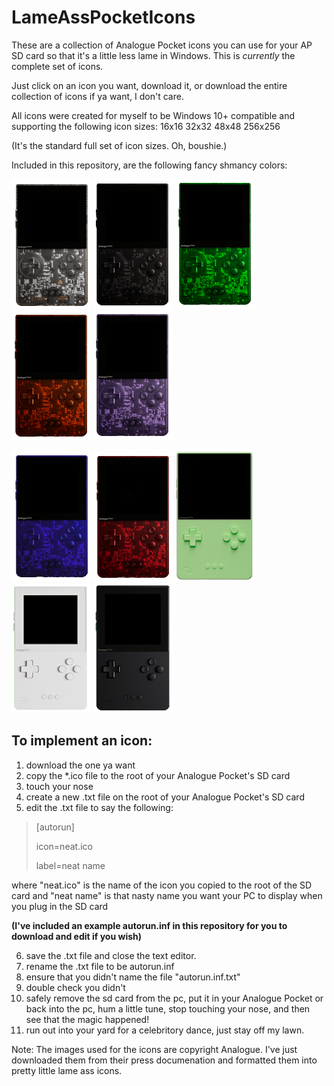 # LameAssPocketIcons
These are a collection of Analogue Pocket icons you can use for your AP SD card so that it's a little less lame in Windows. This is _currently_ the complete set of icons.

Just click on an icon you want, download it, or download the entire collection of icons if ya want, I don't care. 

All icons were created for myself to be Windows 10+ compatible and supporting the following icon sizes:
16x16
32x32
48x48
256x256

(It's the standard full set of icon sizes. Oh, boushie.)

Included in this repository, are the following fancy shmancy colors:

![clear](/images/clear.png) ![smoke](/images/smoke.png) ![green](/images/green.png) ![orange](/images/orange.png) ![purple](/images/purple.png)

![blue](/images/blue.png) ![red](/images/red.png) ![glow](/images/glow.png) ![white](/images/white.png) ![black](/images/black.png)

## To implement an icon:
1. download the one ya want
2. copy the *.ico file to the root of your Analogue Pocket's SD card
3. touch your nose
4. create a new .txt file on the root of your Analogue Pocket's SD card
5. edit the .txt file to say the following:

>[autorun]
>
>icon=neat.ico
>
>label=neat name

where "neat.ico" is the name of the icon you copied to the root of the SD card and "neat name" is that nasty name you want your PC to display when you plug in the SD card

**(I've included an example autorun.inf in this repository for you to download and edit if you wish)**

6. save the .txt file and close the text editor.
7. rename the .txt file to be
   autorun.inf
8. ensure that you didn't name the file "autorun.inf.txt"
9. double check you didn't
10. safely remove the sd card from the pc, put it in your Analogue Pocket or back into the pc, hum a little tune, stop touching your nose, and then see that the magic happened!
11. run out into your yard for a celebritory dance, just stay off my lawn.


Note: The images used for the icons are copyright Analogue. I've just downloaded them from their press documenation and formatted them into pretty little lame ass icons.
